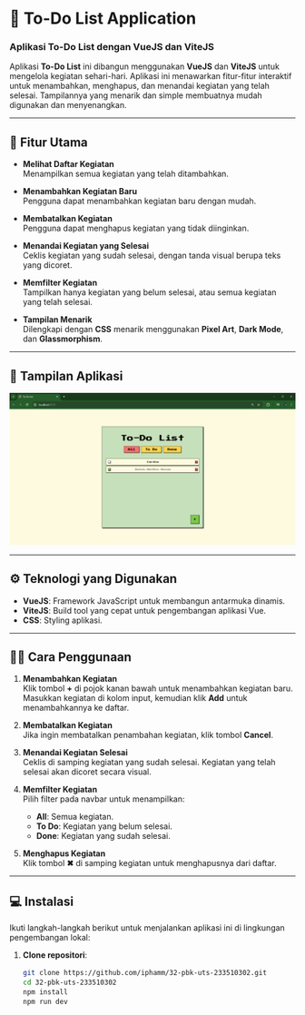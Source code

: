 # 🚀 **To-Do List Application**

### Aplikasi To-Do List dengan VueJS dan ViteJS

Aplikasi **To-Do List** ini dibangun menggunakan **VueJS** dan **ViteJS** untuk mengelola kegiatan sehari-hari. Aplikasi ini menawarkan fitur-fitur interaktif untuk menambahkan, menghapus, dan menandai kegiatan yang telah selesai. Tampilannya yang menarik dan simple membuatnya mudah digunakan dan menyenangkan.

---

## 📝 **Fitur Utama**

- **Melihat Daftar Kegiatan**  
  Menampilkan semua kegiatan yang telah ditambahkan.

- **Menambahkan Kegiatan Baru**  
  Pengguna dapat menambahkan kegiatan baru dengan mudah.

- **Membatalkan Kegiatan**  
  Pengguna dapat menghapus kegiatan yang tidak diinginkan.

- **Menandai Kegiatan yang Selesai**  
  Ceklis kegiatan yang sudah selesai, dengan tanda visual berupa teks yang dicoret.

- **Memfilter Kegiatan**  
  Tampilkan hanya kegiatan yang belum selesai, atau semua kegiatan yang telah selesai.

- **Tampilan Menarik**  
  Dilengkapi dengan **CSS** menarik menggunakan **Pixel Art**, **Dark Mode**, dan **Glassmorphism**.

---

## 🎨 **Tampilan Aplikasi**

![Aplikasi To-Do List](./src/assets/preview-app.png)

---

## ⚙️ **Teknologi yang Digunakan**

- **VueJS**: Framework JavaScript untuk membangun antarmuka dinamis.
- **ViteJS**: Build tool yang cepat untuk pengembangan aplikasi Vue.
- **CSS**: Styling aplikasi. 

---

## 🏃‍♂️ **Cara Penggunaan**

1. **Menambahkan Kegiatan**  
   Klik tombol **+** di pojok kanan bawah untuk menambahkan kegiatan baru.  
   Masukkan kegiatan di kolom input, kemudian klik **Add** untuk menambahkannya ke daftar.

2. **Membatalkan Kegiatan**  
   Jika ingin membatalkan penambahan kegiatan, klik tombol **Cancel**.

3. **Menandai Kegiatan Selesai**  
   Ceklis di samping kegiatan yang sudah selesai. Kegiatan yang telah selesai akan dicoret secara visual.

4. **Memfilter Kegiatan**  
   Pilih filter pada navbar untuk menampilkan:
   - **All**: Semua kegiatan.
   - **To Do**: Kegiatan yang belum selesai.
   - **Done**: Kegiatan yang sudah selesai.

5. **Menghapus Kegiatan**  
   Klik tombol **✖** di samping kegiatan untuk menghapusnya dari daftar.

---

## 💻 **Instalasi**

Ikuti langkah-langkah berikut untuk menjalankan aplikasi ini di lingkungan pengembangan lokal:

1. **Clone repositori**:
   ```bash
   git clone https://github.com/iphamm/32-pbk-uts-233510302.git
   cd 32-pbk-uts-233510302
   npm install
   npm run dev
